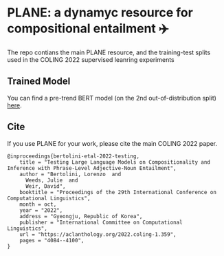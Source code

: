 # PLANE: a dynamyc resource for compositional entailment :airplane: 

The repo contians the main PLANE resource, and the training-test splits used in the COLING 2022 supervised leanring experiments

## Trained Model

You can find a pre-trend BERT model (on the 2nd out-of-distribution split) [here](https://huggingface.co/lorenzoscottb/bert-base-cased-PLANE-ood-2?text=A+fake+smile+is+a+smile).

## Cite

If you use PLANE for your work, please cite the main COLING 2022 paper.
```
@inproceedings{bertolini-etal-2022-testing,
    title = "Testing Large Language Models on Compositionality and Inference with Phrase-Level Adjective-Noun Entailment",
    author = "Bertolini, Lorenzo  and
      Weeds, Julie  and
      Weir, David",
    booktitle = "Proceedings of the 29th International Conference on Computational Linguistics",
    month = oct,
    year = "2022",
    address = "Gyeongju, Republic of Korea",
    publisher = "International Committee on Computational Linguistics",
    url = "https://aclanthology.org/2022.coling-1.359",
    pages = "4084--4100",
}

```
